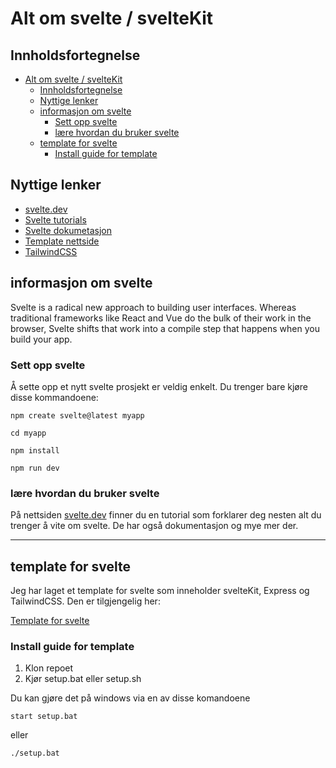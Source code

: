 # Alt om svelte / svelteKit

## Innholdsfortegnelse


- [Alt om svelte / svelteKit](#alt-om-svelte--sveltekit)
  - [Innholdsfortegnelse](#innholdsfortegnelse)
  - [Nyttige lenker](#nyttige-lenker)
  - [informasjon om svelte](#informasjon-om-svelte)
    - [Sett opp svelte](#sett-opp-svelte)
    - [lære hvordan du bruker svelte](#lære-hvordan-du-bruker-svelte)
  - [template for svelte](#template-for-svelte)
    - [Install guide for template](#install-guide-for-template)


## Nyttige lenker

- [svelte.dev](https://svelte.dev/)
- [Svelte tutorials](https://svelte.dev/tutorial/basics)
- [Svelte dokumetasjon](https://svelte.dev/docs)
- [Template nettside](https://github.com/Kireobat/svelteKit-Tailwind-Preset)
- [TailwindCSS](https://tailwindcss.com/)


## informasjon om svelte

Svelte is a radical new approach to building user interfaces. Whereas traditional frameworks like React and Vue do the bulk of their work in the browser, Svelte shifts that work into a compile step that happens when you build your app.

### Sett opp svelte

Å sette opp et nytt svelte prosjekt er veldig enkelt. Du trenger bare kjøre disse kommandoene:

```
npm create svelte@latest myapp

cd myapp

npm install

npm run dev
```

### lære hvordan du bruker svelte

På nettsiden [svelte.dev](https://svelte.dev/) finner du en tutorial som forklarer deg nesten alt du trenger å vite om svelte. De har også dokumentasjon og mye mer der.

---

## template for svelte

Jeg har laget et template for svelte som inneholder svelteKit, Express og TailwindCSS. Den er tilgjengelig her:

[Template for svelte](https://github.com/Kireobat/svelteKit-Tailwind-Preset)

### Install guide for template

1. Klon repoet
2. Kjør setup.bat eller setup.sh

Du kan gjøre det på windows via en av disse komandoene

`start setup.bat`

eller

`./setup.bat`